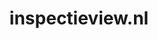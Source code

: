 ---
layout: post
title: "inspectieview.nl"
internal_url: "/dutchgov/inspectieview.nl.html"
subdomains_count: 21
all_subdomains_count: 52
urls_count: 9
ssl_rank: 0
http_rank: 59.333333333333
url_link: /data/inspectieview.nl/urls.txt
all_subdomains_link: /data/inspectieview.nl/all_subdomains.txt
subdomains_link: /data/inspectieview.nl/subdomains.txt
categories: dutchgov
---